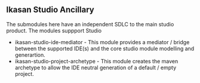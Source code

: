 ## Ikasan Studio Ancillary 
The submodules here have an independent SDLC to the main studio product. The modules suppport Studio
* ikasan-studio-ide-mediator - This module provides a mediator / bridge between the supported IDE(s) and the core studio module modelling and generartion.
* ikasan-studio-project-archetype - This module creates the maven archetype to allow the IDE neutral generation of a default / empty project. 
